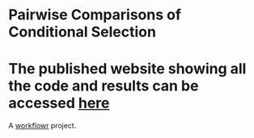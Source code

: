 # Pairwise Comparisons of Conditional Selection
# The published website showing all the code and results can be accessed [here] 
[here]: https://pritchardlabatpsu.github.io/pairwisecomparisons/

A [workflowr][] project.

[workflowr]: https://github.com/jdblischak/workflowr
